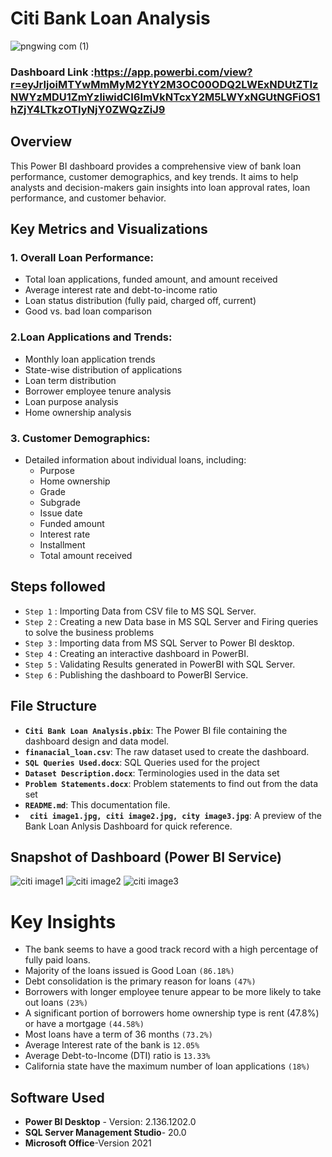 # Citi Bank Loan Analysis
![pngwing com (1)](https://github.com/user-attachments/assets/a4e18a6d-737c-4d79-96b2-68ef0c1f9757)

### Dashboard Link :https://app.powerbi.com/view?r=eyJrIjoiMTYwMmMyM2YtY2M3OC00ODQ2LWExNDUtZTIzNWYzMDU1ZmYzIiwidCI6ImVkNTcxY2M5LWYxNGUtNGFiOS1hZjY4LTkzOTIyNjY0ZWQzZiJ9

## Overview

This Power BI dashboard provides a comprehensive view of bank loan performance, customer demographics, and key trends. It aims to help analysts and decision-makers gain insights into loan approval rates, loan performance, and customer behavior.

## Key Metrics and Visualizations

### 1. Overall Loan Performance:

- Total loan applications, funded amount, and amount received
- Average interest rate and debt-to-income ratio
- Loan status distribution (fully paid, charged off, current)
- Good vs. bad loan comparison

### 2.Loan Applications and Trends:
- Monthly loan application trends
- State-wise distribution of applications
- Loan term distribution
- Borrower employee tenure analysis
- Loan purpose analysis
- Home ownership analysis
### 3. Customer Demographics:

- Detailed information about individual loans, including:
  - Purpose
  - Home ownership
  - Grade
  - Subgrade
  - Issue date
  - Funded amount
  - Interest rate
  - Installment
  - Total amount received

## Steps followed 

- `Step 1` : Importing Data from CSV file to MS SQL Server.
- `Step 2` : Creating a new Data base in MS SQL Server and Firing queries to solve the business problems
- `Step 3` : Importing data from MS SQL Server to Power BI desktop.
- `Step 4` : Creating an interactive dashboard in PowerBI.
- `Step 5` : Validating Results generated in PowerBI with SQL Server.
- `Step 6` : Publishing the dashboard to PowerBI Service.

## File Structure

- **`Citi Bank Loan Analysis.pbix`**: The Power BI file containing the dashboard design and data model.
- **`finanacial_loan.csv`**: The raw dataset used to create the dashboard.
- **`SQL Queries Used.docx`**: SQL Queries used for the project
- **`Dataset Description.docx`**: Terminologies used in the data set
- **`Problem Statements.docx`**: Problem statements to find out from the data set
- **`README.md`**: This documentation file.
- **` citi image1.jpg, citi image2.jpg, city image3.jpg`**: A preview of the Bank Loan Anlysis Dashboard for quick reference.


## Snapshot of Dashboard (Power BI Service)
![citi image1](https://github.com/user-attachments/assets/5abeb91d-999b-4e90-a5c3-d7b2f6e2e9b3)
![citi image2](https://github.com/user-attachments/assets/3e0ce4c1-ca3c-4955-8ed6-56f86c304fdc)
![citi image3](https://github.com/user-attachments/assets/3cf4a7db-357b-41dc-b707-e4fbeb7a5088)


 


# Key Insights


- The bank seems to have a good track record with a high percentage of fully paid loans.
-  Majority of the loans issued is Good Loan `(86.18%)`
- Debt consolidation is the primary reason for loans `(47%)`
- Borrowers with longer employee tenure appear to be more likely to take out loans `(23%)`
- A significant portion of borrowers home ownership type is rent (47.8%) or have a mortgage `(44.58%)`
- Most loans have a term of 36 months `(73.2%)`
- Average Interest rate of the bank is  `12.05%`
- Average Debt-to-Income (DTI) ratio is `13.33%` 
- California state have the maximum number of loan applications `(18%)`




## Software Used

- **Power BI Desktop** - Version: 2.136.1202.0 
- **SQL Server Management Studio**- 20.0
- **Microsoft Office**-Version 2021
